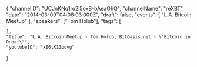 {
    "channelID": "UCJnKNq1ro2l5oxB-bAeaOhQ",
    "channelName": "reXBT",
    "date": "2014-03-09T04:08:03.000Z",
    "draft": false,
    "events": [
        "L.A. Bitcoin Meetup"
    ],
    "speakers": ["Tom Holub"],
    "tags": [

    ],
    "title": "L.A. Bitcoin Meetup - Tom Holub, BitOasis.net - \"Bitcoin in Dubai\"",
    "youtubeID": "xE6tK11povg"
}
